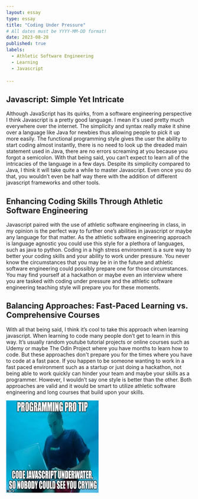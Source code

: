 ```yaml
---
layout: essay
type: essay
title: "Coding Under Pressure"
# All dates must be YYYY-MM-DD format!
date: 2023-08-28
published: true
labels:
  - Athletic Software Engineering
  - Learning
  - Javascript

---
```



## Javascript: Simple Yet Intricate

  Although JavaScript has its quirks, from a software engineering perspective I think Javascript is a pretty good language. I mean it's used pretty much everywhere over the internet. The simplicity and syntax really make it shine over a language like Java for newbies thus allowing people to pick it up more easily. The functional programming style gives the user the ability to start coding almost instantly, there is no need to look up the dreaded main statement used in Java, there are no errors screaming at you because you forgot a semicolon. With that being said, you can’t expect to learn all of the intricacies of the language in a few days. Despite its simplicity compared to Java, I think it will take quite a while to master Javascript. Even once you do that, you wouldn’t even be half way there with the addition of different javascript frameworks and other tools. 

## Enhancing Coding Skills Through Athletic Software Engineering

  Javascript paired with the use of athletic software engineering in class, in my opinion is the perfect way to further one’s abilities in javascript or maybe any language for that matter. As the athletic software engineering approach is language agnostic you could use this style for a plethora of languages, such as java to python. Coding in a high stress environment is a sure way to better your coding skills and your ability to work under pressure. You never know the circumstances that you may be in in the future and athletic software engineering could possibly prepare one for those circumstances. You may find yourself at a hackathon or maybe even an interview where you are tasked with coding under pressure and the athletic software engineering teaching style will prepare you for these moments.

## Balancing Approaches: Fast-Paced Learning vs. Comprehensive Courses

  With all that being said, I think it’s cool to take this approach when learning javascript. When learning to code many people don’t get to learn in this way. It’s usually random youtube tutorial projects or online courses such as Udemy or maybe The Odin Project where you have months to learn how to code. But these approaches don't prepare you for the times where you have to code at a fast pace. If you happen to be someone wanting to work in a fast paced environment such as a startup or just doing a hackathon, not being able to work quickly can hinder your team and maybe your skills as a programmer. However, I wouldn’t say one style is better than the other. Both approaches are valid and it would be smart to utilize athletic software engineering and long courses that build upon your skills.

 <img width="250" height="250" src="../img/funny_js.jpg" class="img-thumbnail" >
